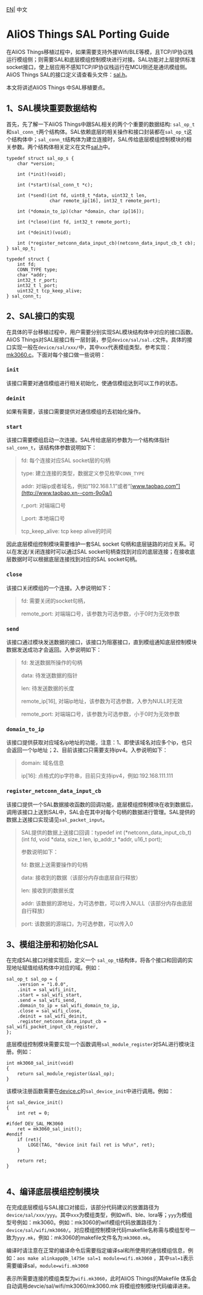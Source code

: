 [EN](AliOS-Things-SAL-Porting-Guide)| 中文

# AliOS Things SAL Porting Guide

在AliOS Things移植过程中，如果需要支持外接Wifi/BLE等模，且TCP/IP协议栈运行模组侧；则需要SAL和底层模组控制模块进行对接。SAL功能对上层提供标准socket接口，使上层应用不感知TCP/IP协议栈运行在MCU侧还是通讯模组侧。AliOS Things SAL的接口定义请查看头文件：[sal.h](https://github.com/alibaba/AliOS-Things/blob/master/device/sal/include/sal.h)。

本文将讲述AliOS Things 中SAL移植要点。

## 1、SAL模块重要数据结构

首先，先了解一下AliOS Things中跟SAL相关的两个个重要的数据结构: `sal_op_t`和`sal_conn_t`两个结构体。SAL依赖底层的相关操作和接口封装都在`sal_op_t`这个结构体中；`sal_conn_t`结构体为建立连接时，SAL传给底层模组控制模块的相关参数。两个结构体相关定义在文件[sal.h](https://github.com/alibaba/AliOS-Things/blob/master/device/sal/include/sal.h)中。

```
typedef struct sal_op_s {
    char *version; 

    int (*init)(void);

    int (*start)(sal_conn_t *c);
    
    int (*send)(int fd, uint8_t *data, uint32_t len,
                char remote_ip[16], int32_t remote_port);
                
    int (*domain_to_ip)(char *domain, char ip[16]);
    
    int (*close)(int fd, int32_t remote_port);
    
    int (*deinit)(void);
    
    int (*register_netconn_data_input_cb)(netconn_data_input_cb_t cb);
} sal_op_t;

```

```
typedef struct {
    int fd; 
    CONN_TYPE type;
    char *addr; 
    int32_t r_port; 
    int32_t l_port; 
    uint32_t tcp_keep_alive;
} sal_conn_t;

```

## 2、SAL接口的实现

在具体的平台移植过程中，用户需要分别实现SAL模块结构体中对应的接口函数。AliOS Things对SAL层接口有一层封装，参见`device/sal/sal.c`文件。具体的接口实现一般在`device/sal/xxx/`中，其中`xxx`代表模组类型。参考实现：[mk3060.c](https://github.com/alibaba/AliOS-Things/blob/master/device/sal/wifi/mk3060/mk3060.c)。下面对每个接口做一些说明：

### `init`

该接口需要对通信模组进行相关初始化，使通信模组达到可以工作的状态。

### `deinit`

如果有需要，该接口需要提供对通信模组的去初始化操作。

### `start`

该接口需要模组启动一次连接。SAL传给底层的参数为一个结构体指针`sal_conn_t`，该结构体参数说明如下：

> fd: 每个连接对应SAL socket层的句柄
>
> type: 建立连接的类型，数据定义参见枚举`CONN_TYPE`
>
> addr: 对端ip或者域名，例如“192.168.1.1”或者“[www.taobao.com”](http://www.taobao.xn--com-9o0a/)
>
> r_port: 对端端口号
>
> l_port: 本地端口号
>
> tcp_keep_alive: tcp keep alive的时间

因此底层模组控制模块需要维护一套SAL socket 句柄和底层链路的对应关系。可以在发送/关闭连接时可以通过SAL socket句柄查找到对应的底层连接；在接收底层数据时可以根据底层连接找到对应的SAL socket句柄。

### `close`

该接口关闭模组的一个连接。入参说明如下：

> fd: 需要关闭的socket句柄，
>
> remote_port: 对端端口号，该参数为可选参数，小于0时为无效参数

### `send`

该接口通过模块发送数据的接口，该接口为阻塞接口，直到模组通知底层控制模块数据发送成功才会返回。入参说明如下：

> fd: 发送数据所操作的句柄
>
> data: 待发送数据的指针
>
> len: 待发送数据的长度
>
> remote_ip[16], 对端ip地址，该参数为可选参数，入参为NULL时无效
>
> remote_port: 对端端口号，该参数为可选参数，小于0时为无效参数

### `domain_to_ip`

该接口提供获取对应域名ip地址的功能，注意：1、即使该域名对应多个ip，也只会返回一个Ip地址；2、目前该接口只需要支持ipv4。入参说明如下：

> domain: 域名信息
>
> ip[16]: 点格式的ip字符串，目前只支持ipv4，例如:192.168.111.111

### `register_netconn_data_input_cb`

该接口提供一个SAL数据接收函数的回调功能，底层模组控制模块在收到数据后，调用该接口上送到SAL中，SAL会在其中对每个句柄的数据进行管理。SAL提供的数据上送接口实现请见`sal_packet_input`。

> SAL提供的数据上送接口回调：typedef int (*netconn_data_input_cb_t)(int fd, void *data, size_t len, ip_addr_t *addr, u16_t port);
>
> 参数说明如下：
>
> fd: 数据上送需要操作的句柄
>
> data: 接收到的数据（该部分内存由底层自行释放）
>
> len: 接收到的数据长度
>
> addr: 该数据的源地址，为可选参数，可以传入NULL（该部分内存由底层自行释放）
>
> port: 该数据的源端口，为可选参数，可以传入0

## 3、模组注册和初始化SAL

在完成SAL接口对接实现后，定义一个 `sal_op_t`结构体，将各个接口和回调的实现地址赋值给结构体中对应的域。例如：

```
sal_op_t sal_op = {
    .version = "1.0.0",
    .init = sal_wifi_init,
    .start = sal_wifi_start,
    .send = sal_wifi_send,
    .domain_to_ip = sal_wifi_domain_to_ip,
    .close = sal_wifi_close,
    .deinit = sal_wifi_deinit,
    .register_netconn_data_input_cb = sal_wifi_packet_input_cb_register,
};

```

底层模组控制模块需要实现一个函数调用`sal_module_register`对SAL进行模块注册。例如：

```
int mk3060_sal_init(void)
{
    return sal_module_register(&sal_op);
}

```

该模块注册函数需要在[device.c](https://github.com/alibaba/AliOS-Things/blob/master/device/sal/sal_device.c)的`sal_device_init`中进行调用。例如：

```
int sal_device_init()
{
    int ret = 0;

#ifdef DEV_SAL_MK3060
    ret = mk3060_sal_init();
#endif
    if (ret){
        LOGE(TAG, "device init fail ret is %d\n", ret);
    }
    
    return ret;
}


```

## 4、编译底层模组控制模块

在完成底层模组与SAL接口对接后，该部分代码建议的放置路径为`device/sal/xxx/yyy`。其中`xxx`为模组类型，例如wifi、ble、lora等；`yyy`为模组型号例如：mk3060。例如：mk3060的wifi模组代码放置路径为：`device/sal/wifi/mk3060/`。对应模组控制模块代码makefile名称需与模组型号一致为`yyy.mk`，例如：mk3060的makefile文件名为:`mk3060.mk`。

编译时请注意在正常的编译命令后需要指定编译sal和所使用的通信模组信息，例如：`aos make alinkapp@b_l475e sal=1 module=wifi.mk3060` ，其中`sal=1`表示需要编译sal，`module=wifi.mk3060`

表示所需要连接的模组类型为`wifi.mk3060`，此时AliOS Things的Makefile 体系会自动调用devcie/sal/wifi/mk3060/mk3060.mk 将模组控制模块代码编译进来。